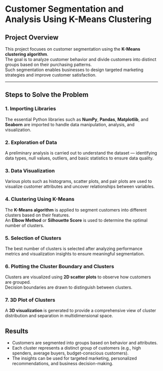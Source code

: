 # Customer Segmentation and Analysis Using K-Means Clustering

##  Project Overview
This project focuses on customer segmentation using the **K-Means clustering algorithm**.  
The goal is to analyze customer behavior and divide customers into distinct groups based on their purchasing patterns.  
Such segmentation enables businesses to design targeted marketing strategies and improve customer satisfaction.

---

## Steps to Solve the Problem

### 1. Importing Libraries
The essential Python libraries such as **NumPy**, **Pandas**, **Matplotlib**, and **Seaborn** are imported to handle data manipulation, analysis, and visualization.

### 2. Exploration of Data
A preliminary analysis is carried out to understand the dataset — identifying data types, null values, outliers, and basic statistics to ensure data quality.

### 3. Data Visualization
Various plots such as histograms, scatter plots, and pair plots are used to visualize customer attributes and uncover relationships between variables.

### 4. Clustering Using K-Means
The **K-Means algorithm** is applied to segment customers into different clusters based on their features.  
An **Elbow Method** or **Silhouette Score** is used to determine the optimal number of clusters.

### 5. Selection of Clusters
The best number of clusters is selected after analyzing performance metrics and visualization insights to ensure meaningful segmentation.

### 6. Plotting the Cluster Boundary and Clusters
Clusters are visualized using **2D scatter plots** to observe how customers are grouped.  
Decision boundaries are drawn to distinguish between clusters.

### 7. 3D Plot of Clusters
A **3D visualization** is generated to provide a comprehensive view of cluster distribution and separation in multidimensional space.


##  Results
- Customers are segmented into groups based on behavior and attributes.
- Each cluster represents a distinct group of customers (e.g., high spenders, average buyers, budget-conscious customers).
- The insights can be used for targeted marketing, personalized recommendations, and business decision-making.

